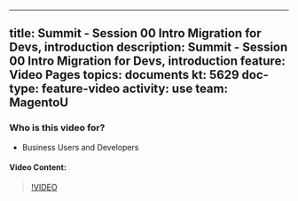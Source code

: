 
---
title: Summit - Session 00 Intro Migration for Devs, introduction
description: Summit - Session 00 Intro Migration for Devs, introduction
feature: Video Pages
topics: documents
kt: 5629
doc-type: feature-video
activity: use
team: MagentoU
---

### Who is this video for?

* Business Users and Developers

#### Video Content:

>[!VIDEO](https://video.tv.adobe.com/v/35703)